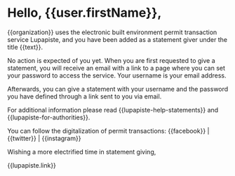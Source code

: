 # Hello, {{user.firstName}},

{{organization}} uses the electronic
built environment permit transaction service Lupapiste, and you have
been added as a statement giver under the title {{text}}.

No action is expected of you yet. When you are first requested to give
a statement, you will receive an email with a link to a page where you
can set your password to access the service. Your username is your
email address.

Afterwards, you can give a statement with your username and the password
you have defined through a link sent to you via email.

For additional information please read {{lupapiste-help-statements}} and {{lupapiste-for-authorities}}.

You can follow the digitalization of permit transactions: {{facebook}}
| {{twitter}} | {{instagram}}

Wishing a more electrified time in statement giving,

{{lupapiste.link}}
